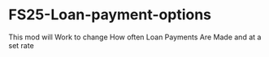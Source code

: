 # FS25-Loan-payment-options
This mod will Work to change How often Loan Payments Are Made and at a set rate 
